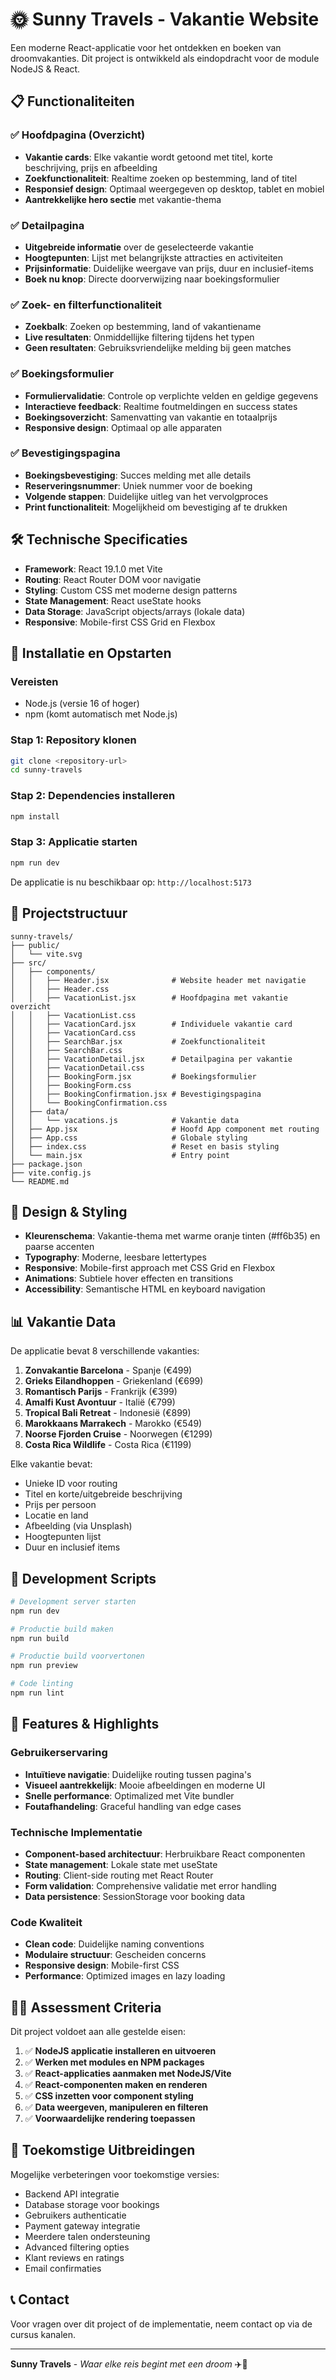 # 🌞 Sunny Travels - Vakantie Website

Een moderne React-applicatie voor het ontdekken en boeken van droomvakanties. Dit project is ontwikkeld als eindopdracht voor de module NodeJS & React.

## 📋 Functionaliteiten

### ✅ Hoofdpagina (Overzicht)
- **Vakantie cards**: Elke vakantie wordt getoond met titel, korte beschrijving, prijs en afbeelding
- **Zoekfunctionaliteit**: Realtime zoeken op bestemming, land of titel
- **Responsief design**: Optimaal weergegeven op desktop, tablet en mobiel
- **Aantrekkelijke hero sectie** met vakantie-thema

### ✅ Detailpagina
- **Uitgebreide informatie** over de geselecteerde vakantie
- **Hoogtepunten**: Lijst met belangrijkste attracties en activiteiten
- **Prijsinformatie**: Duidelijke weergave van prijs, duur en inclusief-items
- **Boek nu knop**: Directe doorverwijzing naar boekingsformulier

### ✅ Zoek- en filterfunctionaliteit
- **Zoekbalk**: Zoeken op bestemming, land of vakantiename
- **Live resultaten**: Onmiddellijke filtering tijdens het typen
- **Geen resultaten**: Gebruiksvriendelijke melding bij geen matches

### ✅ Boekingsformulier
- **Formuliervalidatie**: Controle op verplichte velden en geldige gegevens
- **Interactieve feedback**: Realtime foutmeldingen en success states
- **Boekingsoverzicht**: Samenvatting van vakantie en totaalprijs
- **Responsive design**: Optimaal op alle apparaten

### ✅ Bevestigingspagina
- **Boekingsbevestiging**: Succes melding met alle details
- **Reserveringsnummer**: Uniek nummer voor de boeking
- **Volgende stappen**: Duidelijke uitleg van het vervolgproces
- **Print functionaliteit**: Mogelijkheid om bevestiging af te drukken

## 🛠 Technische Specificaties

- **Framework**: React 19.1.0 met Vite
- **Routing**: React Router DOM voor navigatie
- **Styling**: Custom CSS met moderne design patterns
- **State Management**: React useState hooks
- **Data Storage**: JavaScript objects/arrays (lokale data)
- **Responsive**: Mobile-first CSS Grid en Flexbox

## 🚀 Installatie en Opstarten

### Vereisten
- Node.js (versie 16 of hoger)
- npm (komt automatisch met Node.js)

### Stap 1: Repository klonen
```bash
git clone <repository-url>
cd sunny-travels
```

### Stap 2: Dependencies installeren
```bash
npm install
```

### Stap 3: Applicatie starten
```bash
npm run dev
```

De applicatie is nu beschikbaar op: `http://localhost:5173`

## 📁 Projectstructuur

```
sunny-travels/
├── public/
│   └── vite.svg
├── src/
│   ├── components/
│   │   ├── Header.jsx              # Website header met navigatie
│   │   ├── Header.css
│   │   ├── VacationList.jsx        # Hoofdpagina met vakantie overzicht
│   │   ├── VacationList.css
│   │   ├── VacationCard.jsx        # Individuele vakantie card
│   │   ├── VacationCard.css
│   │   ├── SearchBar.jsx           # Zoekfunctionaliteit
│   │   ├── SearchBar.css
│   │   ├── VacationDetail.jsx      # Detailpagina per vakantie
│   │   ├── VacationDetail.css
│   │   ├── BookingForm.jsx         # Boekingsformulier
│   │   ├── BookingForm.css
│   │   ├── BookingConfirmation.jsx # Bevestigingspagina
│   │   └── BookingConfirmation.css
│   ├── data/
│   │   └── vacations.js            # Vakantie data
│   ├── App.jsx                     # Hoofd App component met routing
│   ├── App.css                     # Globale styling
│   ├── index.css                   # Reset en basis styling
│   └── main.jsx                    # Entry point
├── package.json
├── vite.config.js
└── README.md
```

## 🎨 Design & Styling

- **Kleurenschema**: Vakantie-thema met warme oranje tinten (#ff6b35) en paarse accenten
- **Typography**: Moderne, leesbare lettertypes
- **Responsive**: Mobile-first approach met CSS Grid en Flexbox
- **Animations**: Subtiele hover effecten en transitions
- **Accessibility**: Semantische HTML en keyboard navigation

## 📊 Vakantie Data

De applicatie bevat 8 verschillende vakanties:
1. **Zonvakantie Barcelona** - Spanje (€499)
2. **Grieks Eilandhoppen** - Griekenland (€699)
3. **Romantisch Parijs** - Frankrijk (€399)
4. **Amalfi Kust Avontuur** - Italië (€799)
5. **Tropical Bali Retreat** - Indonesië (€899)
6. **Marokkaans Marrakech** - Marokko (€549)
7. **Noorse Fjorden Cruise** - Noorwegen (€1299)
8. **Costa Rica Wildlife** - Costa Rica (€1199)

Elke vakantie bevat:
- Unieke ID voor routing
- Titel en korte/uitgebreide beschrijving
- Prijs per persoon
- Locatie en land
- Afbeelding (via Unsplash)
- Hoogtepunten lijst
- Duur en inclusief items

## 🚦 Development Scripts

```bash
# Development server starten
npm run dev

# Productie build maken
npm run build

# Productie build voorvertonen
npm run preview

# Code linting
npm run lint
```

## 🌟 Features & Highlights

### Gebruikerservaring
- **Intuïtieve navigatie**: Duidelijke routing tussen pagina's
- **Visueel aantrekkelijk**: Mooie afbeeldingen en moderne UI
- **Snelle performance**: Optimalized met Vite bundler
- **Foutafhandeling**: Graceful handling van edge cases

### Technische Implementatie
- **Component-based architectuur**: Herbruikbare React componenten
- **State management**: Lokale state met useState
- **Routing**: Client-side routing met React Router
- **Form validation**: Comprehensive validatie met error handling
- **Data persistence**: SessionStorage voor booking data

### Code Kwaliteit
- **Clean code**: Duidelijke naming conventions
- **Modulaire structuur**: Gescheiden concerns
- **Responsive design**: Mobile-first CSS
- **Performance**: Optimized images en lazy loading

## 👨‍💻 Assessment Criteria

Dit project voldoet aan alle gestelde eisen:

1. ✅ **NodeJS applicatie installeren en uitvoeren**
2. ✅ **Werken met modules en NPM packages**
3. ✅ **React-applicaties aanmaken met NodeJS/Vite**
4. ✅ **React-componenten maken en renderen**
5. ✅ **CSS inzetten voor component styling**
6. ✅ **Data weergeven, manipuleren en filteren**
7. ✅ **Voorwaardelijke rendering toepassen**

## 📝 Toekomstige Uitbreidingen

Mogelijke verbeteringen voor toekomstige versies:
- Backend API integratie
- Database storage voor bookings
- Gebruikers authenticatie
- Payment gateway integratie
- Meerdere talen ondersteuning
- Advanced filtering opties
- Klant reviews en ratings
- Email confirmaties

## 📞 Contact

Voor vragen over dit project of de implementatie, neem contact op via de cursus kanalen.

---

**Sunny Travels** - *Waar elke reis begint met een droom* ✈️🌴
